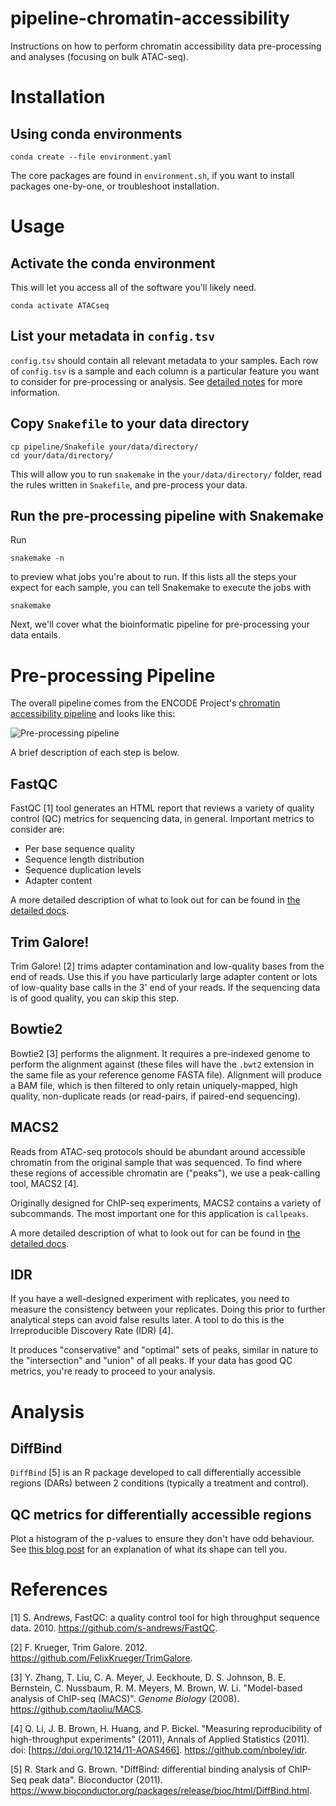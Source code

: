 # pipeline-chromatin-accessibility

Instructions on how to perform chromatin accessibility data pre-processing and analyses (focusing on bulk ATAC-seq).

# Installation

## Using conda environments

```shell
conda create --file environment.yaml
```

The core packages are found in `environment.sh`, if you want to install packages one-by-one, or troubleshoot installation.

# Usage

## Activate the conda environment

This will let you access all of the software you'll likely need.

```shell
conda activate ATACseq
```

## List your metadata in `config.tsv`

`config.tsv` should contain all relevant metadata to your samples.
Each row of `config.tsv` is a sample and each column is a particular feature you want to consider for pre-processing or analysis.
See [detailed notes](docs/directory-structure/README.md) for more information.

## Copy `Snakefile` to your data directory

```shell
cp pipeline/Snakefile your/data/directory/
cd your/data/directory/
```

This will allow you to run `snakemake` in the `your/data/directory/` folder, read the rules written in `Snakefile`, and pre-process your data.

## Run the pre-processing pipeline with Snakemake

Run

```shell
snakemake -n
```

to preview what jobs you're about to run.
If this lists all the steps your expect for each sample, you can tell Snakemake to execute the jobs with

```shell
snakemake
```

Next, we'll cover what the bioinformatic pipeline for pre-processing your data entails.

# Pre-processing Pipeline

The overall pipeline comes from the ENCODE Project's [chromatin accessibility pipeline](https://www.encodeproject.org/pipelines/ENCPL792NWO/) and looks like this:

![Pre-processing pipeline](pipeline/pipeling.png)

A brief description of each step is below.

## FastQC

FastQC [1] tool generates an HTML report that reviews a variety of quality control (QC) metrics for sequencing data, in general.
Important metrics to consider are:

* Per base sequence quality
* Sequence length distribution
* Sequence duplication levels
* Adapter content

A more detailed description of what to look out for can be found in [the detailed docs](docs/fastqc/README.md).

## Trim Galore!

Trim Galore! [2] trims adapter contamination and low-quality bases from the end of reads.
Use this if you have particularly large adapter content or lots of low-quality base calls in the 3' end of your reads.
If the sequencing data is of good quality, you can skip this step.

## Bowtie2

Bowtie2 [3] performs the alignment.
It requires a pre-indexed genome to perform the alignment against (these files will have the `.bwt2` extension in the same file as your reference genome FASTA file).
Alignment will produce a BAM file, which is then filtered to only retain uniquely-mapped, high quality, non-duplicate reads (or read-pairs, if paired-end sequencing).

## MACS2

Reads from ATAC-seq protocols should be abundant around accessible chromatin from the original sample that was sequenced.
To find where these regions of accessible chromatin are ("peaks"), we use a peak-calling tool, MACS2 [4].

Originally designed for ChIP-seq experiments, MACS2 contains a variety of subcommands.
The most important one for this application is `callpeaks`.

A more detailed description of what to look out for can be found in [the detailed docs](docs/macs2/README.md).

## IDR

If you have a well-designed experiment with replicates, you need to measure the consistency between your replicates.
Doing this prior to further analytical steps can avoid false results later.
A tool to do this is the Irreproducible Discovery Rate (IDR) [4].

It produces "conservative" and "optimal" sets of peaks, similar in nature to the "intersection" and "union" of all peaks.
If your data has good QC metrics, you're ready to proceed to your analysis.

# Analysis

## DiffBind

`DiffBind` [5] is an R package developed to call differentially accessible regions (DARs) between 2 conditions (typically a treatment and control).

## QC metrics for differentially accessible regions

Plot a histogram of the p-values to ensure they don't have odd behaviour.
See [this blog post](http://varianceexplained.org/statistics/interpreting-pvalue-histogram/) for an explanation of what its shape can tell you.

# References

[1] S. Andrews, FastQC: a quality control tool for high throughput sequence data. 2010. https://github.com/s-andrews/FastQC.

[2] F. Krueger, Trim Galore. 2012. https://github.com/FelixKrueger/TrimGalore.

[3] Y. Zhang, T. Liu, C. A. Meyer, J. Eeckhoute, D. S. Johnson, B. E. Bernstein, C. Nussbaum, R. M. Meyers, M. Brown, W. Li. "Model-based analysis of ChIP-seq (MACS)". _Genome Biology_ (2008). https://github.com/taoliu/MACS.

[4] Q. Li, J. B. Brown, H. Huang, and P. Bickel. "Measuring reproducibility of high-throughput experiments" (2011), Annals of Applied Statistics (2011). doi: [https://doi.org/10.1214/11-AOAS466]. https://github.com/nboley/idr.

[5] R. Stark and G. Brown. "DiffBind: differential binding analysis of ChIP-Seq peak data". Bioconductor (2011). https://www.bioconductor.org/packages/release/bioc/html/DiffBind.html.
